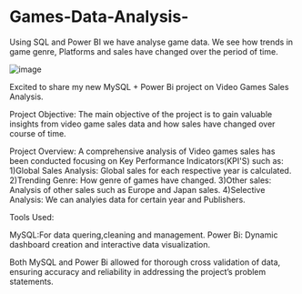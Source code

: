 # Games-Data-Analysis-
Using SQL and Power BI we have analyse game data. We see how trends in game genre, Platforms and sales have changed over the period of time. 

![image](https://github.com/Nayan-github11/Games-Data-Analysis-/assets/122141219/03fea713-1a54-448e-9304-63dc41db0d7a)


Excited to share my new MySQL + Power Bi project on Video Games Sales Analysis.

Project Objective:
The main objective of the project is to gain valuable insights from video game sales data and how sales have changed over course of time.

Project Overview: A comprehensive analysis of Video games sales has been conducted focusing on Key Performance Indicators(KPI'S) such as:
 1)Global Sales Analysis: Global sales for each respective year is calculated.
 2)Trending Genre: How genre of games have changed.
 3)Other sales: Analysis of other sales such as Europe and Japan sales.
 4)Selective Analysis: We can analyies data for certain year and Publishers. 


Tools Used:

MySQL:For data quering,cleaning and management.
Power Bi: Dynamic dashboard creation and interactive data visualization.

Both MySQL and Power Bi allowed for thorough cross validation of data, ensuring accuracy and reliability in addressing the project’s problem statements.

